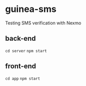 # guinea-sms
Testing SMS verification with Nexmo

## back-end
```cd server```
```npm start```

## front-end
```cd app```
```npm start```
